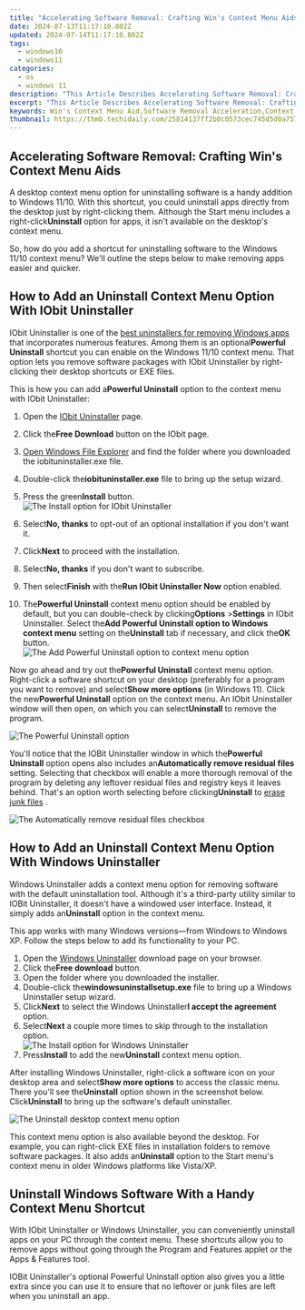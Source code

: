 ```yaml
---
title: "Accelerating Software Removal: Crafting Win's Context Menu Aids"
date: 2024-07-13T11:17:10.802Z
updated: 2024-07-14T11:17:10.802Z
tags:
  - windows10
  - windows11
categories:
  - os
  - windows 11
description: "This Article Describes Accelerating Software Removal: Crafting Win's Context Menu Aids"
excerpt: "This Article Describes Accelerating Software Removal: Crafting Win's Context Menu Aids"
keywords: Win's Context Menu Aid,Software Removal Acceleration,Context Menus Enhancement,Faster Uninstall Processes,Efficient Software Cleanup,Toolset for Windows Uninstalls,Quick Fix
thumbnail: https://thmb.techidaily.com/25814137ff2b0c0573cec745d5d0a7576d58b816448c60f70b991c5a0f3d865d.jpeg
---
```


## Accelerating Software Removal: Crafting Win's Context Menu Aids

 A desktop context menu option for uninstalling software is a handy addition to Windows 11/10\. With this shortcut, you could uninstall apps directly from the desktop just by right-clicking them. Although the Start menu includes a right-click**Uninstall** option for apps, it isn't available on the desktop's context menu.

 So, how do you add a shortcut for uninstalling software to the Windows 11/10 context menu? We'll outline the steps below to make removing apps easier and quicker.

## How to Add an Uninstall Context Menu Option With IObit Uninstaller

 IObit Uninstaller is one of the [best uninstallers for removing Windows apps](https://www.makeuseof.com/windows-11-uninstallers-stubborn-apps/) that incorporates numerous features. Among them is an optional**Powerful Uninstall** shortcut you can enable on the Windows 11/10 context menu. That option lets you remove software packages with IObit Uninstaller by right-clicking their desktop shortcuts or EXE files.

 This is how you can add a**Powerful Uninstall** option to the context menu with IObit Uninstaller:

1. Open the [IObit Uninstaller](http://www.iobit.com/en/advanceduninstaller.php) page.
2. Click the**Free Download** button on the IObit page.
3. [Open Windows File Explorer](https://www.makeuseof.com/windows-open-file-explorer/) and find the folder where you downloaded the iobituninstaller.exe file.
4. Double-click the**iobituninstaller.exe** file to bring up the setup wizard.
5. Press the green**Install** button.  
![The Install option for IObit Uninstaller](https://static1.makeuseofimages.com/wordpress/wp-content/uploads/2023/01/install-option-1.jpg)

1. Select**No, thanks** to opt-out of an optional installation if you don't want it.
2. Click**Next** to proceed with the installation.
3. Select**No, thanks** if you don't want to subscribe.
4. Then select**Finish** with the**Run IObit Uninstaller Now** option enabled.
5. The**Powerful Uninstall** context menu option should be enabled by default, but you can double-check by clicking**Options** \>**Settings** in IObit Uninstaller. Select the**Add Powerful Uninstall** **option to Windows context menu** setting on the**Uninstall** tab if necessary, and click the**OK** button.  
![The Add Powerful Uninstall option to context menu option](https://static1.makeuseofimages.com/wordpress/wp-content/uploads/2023/01/the-add-powerful-uninstall-checkbox-1.jpg)

 Now go ahead and try out the**Powerful Uninstall** context menu option. Right-click a software shortcut on your desktop (preferably for a program you want to remove) and select**Show more options** (in Windows 11). Click the new**Powerful Uninstall** option on the context menu. An IObit Uninstaller window will then open, on which you can select**Uninstall** to remove the program.

![The Powerful Uninstall option](https://static1.makeuseofimages.com/wordpress/wp-content/uploads/2023/01/powerful-uninstall-option-1.jpg)

 You'll notice that the IOBit Uninstaller window in which the**Powerful Uninstall** option opens also includes an**Automatically remove residual files** setting. Selecting that checkbox will enable a more thorough removal of the program by deleting any leftover residual files and registry keys it leaves behind. That's an option worth selecting before clicking**Uninstall** to [erase junk files](https://www.makeuseof.com/windows-10-remove-junk-files/) .

![The Automatically remove residual files checkbox](https://static1.makeuseofimages.com/wordpress/wp-content/uploads/2023/01/automatically-remove-residual-files-option-1.jpg)

## How to Add an Uninstall Context Menu Option With Windows Uninstaller

 Windows Uninstaller adds a context menu option for removing software with the default uninstallation tool. Although it's a third-party utility similar to IOBit Uninstaller, it doesn't have a windowed user interface. Instead, it simply adds an**Uninstall** option in the context menu.

 This app works with many Windows versions—from Windows to Windows XP. Follow the steps below to add its functionality to your PC.

1. Open the [Windows Uninstaller](https://windowsuninstaller.com/) download page on your browser.
2. Click the**Free download** button.
3. Open the folder where you downloaded the installer.
4. Double-click the**windowsuninstallsetup.exe** file to bring up a Windows Uninstaller setup wizard.
5. Click**Next** to select the Windows Uninstaller**I accept the agreement** option.
6. Select**Next** a couple more times to skip through to the installation option.  
![The Install option for Windows Uninstaller](https://static1.makeuseofimages.com/wordpress/wp-content/uploads/2023/01/the-install-option-1.jpg)
7. Press**Install** to add the new**Uninstall** context menu option.

 After installing Windows Uninstaller, right-click a software icon on your desktop area and select**Show more options** to access the classic menu. There you'll see the**Uninstall** option shown in the screenshot below. Click**Uninstall** to bring up the software's default uninstaller.

![The Uninstall desktop context menu option](https://static1.makeuseofimages.com/wordpress/wp-content/uploads/2023/01/the-uninstall-context-menu-option-1.jpg)

 This context menu option is also available beyond the desktop. For example, you can right-click EXE files in installation folders to remove software packages. It also adds an**Uninstall** option to the Start menu's context menu in older Windows platforms like Vista/XP.

## Uninstall Windows Software With a Handy Context Menu Shortcut

 With IObit Uninstaller or Windows Uninstaller, you can conveniently uninstall apps on your PC through the context menu. These shortcuts allow you to remove apps without going through the Program and Features applet or the Apps & Features tool.

 IOBit Uninstaller's optional Powerful Uninstall option also gives you a little extra since you can use it to ensure that no leftover or junk files are left when you uninstall an app.

<ins class="adsbygoogle"
     style="display:block"
     data-ad-format="autorelaxed"
     data-ad-client="ca-pub-7571918770474297"
     data-ad-slot="1223367746"></ins>



<ins class="adsbygoogle"
     style="display:block"
     data-ad-client="ca-pub-7571918770474297"
     data-ad-slot="8358498916"
     data-ad-format="auto"
     data-full-width-responsive="true"></ins>





